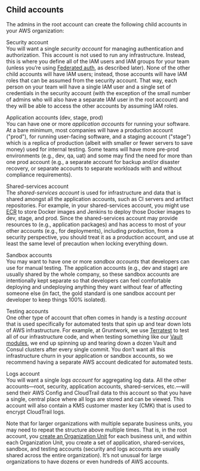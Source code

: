 ## Child accounts

The admins in the root account can create the following child accounts in your AWS organization:

Security account  
You will want a single _security account_ for managing authentication and authorization. This account is not used to
run any infrastructure. Instead, this is where you define all of the IAM users and IAM groups for your team (unless
you’re using [Federated auth](#federated_auth), as described later). None of the other child accounts will have IAM users; instead,
those accounts will have IAM roles that can be assumed from the security account. That way, each person on your team
will have a single IAM user and a single set of credentials in the security account (with the exception of the small
number of admins who will also have a separate IAM user in the root account) and they will be able to access the
other accounts by assuming IAM roles.

Application accounts (dev, stage, prod)  
You can have one or more _application accounts_ for running your software. At a bare minimum, most companies will
have a production account ("prod"), for running user-facing software, and a staging account ("stage") which is a
replica of production (albeit with smaller or fewer servers to save money) used for internal testing. Some teams will
have more pre-prod environments (e.g., dev, qa, uat) and some may find the need for more than one prod account (e.g.,
a separate account for backup and/or disaster recovery, or separate accounts to separate workloads with and without
compliance requirements).

Shared-services account  
The _shared-services account_ is used for infrastructure and data that is shared amongst all the application
accounts, such as CI servers and artifact repositories. For example, in your shared-services account, you might use
[ECR](https://aws.amazon.com/ecr/) to store Docker images and Jenkins to deploy those Docker images to dev, stage, and
prod. Since the shared-services account may provide resources to (e.g., application packages) and has access to
most of your other accounts (e.g., for deployments), including production, from a security perspective, you should
treat it as a production account, and use at least the same level of precaution when locking everything down.

Sandbox accounts  
You may want to have one or more _sandbox accounts_ that developers can use for manual testing. The application
accounts (e.g., dev and stage) are usually shared by the whole company, so these sandbox accounts are intentionally
kept separate so that developers can feel comfortable deploying and undeploying anything they want without
fear of affecting someone else (in fact, the gold standard is one sandbox account per developer to keep things 100%
isolated).

Testing accounts  
One other type of account that often comes in handy is a _testing account_ that is used specifically for automated
tests that spin up and tear down lots of AWS infrastructure. For example, at Gruntwork, we use
[Terratest](https://blog.gruntwork.io/open-sourcing-terratest-a-swiss-army-knife-for-testing-infrastructure-code-5d883336fcd5)
to test all of our infrastructure code, and when testing something like our
[Vault modules](https://github.com/hashicorp/terraform-aws-vault/), we end up spinning up and tearing down a dozen
Vault and Consul clusters after every single commit. You don’t want all this infrastructure churn in your application
or sandbox accounts, so we recommend having a separate AWS account dedicated for automated tests.

Logs account  
You will want a single _logs account_ for aggregating log data. All the other accounts—root, security, application
accounts, shared-services, etc.—will send their AWS Config and CloudTrail data to this account so that you have a
single, central place where all logs are stored and can be viewed. This account will also contain a KMS customer
master key (CMK) that is used to encrypt CloudTrail logs.

Note that for larger organizations with multiple separate business units, you may need to repeat the structure above
multiple times. That is, in the root account, you
[create an Organization Unit](https://docs.aws.amazon.com/organizations/latest/userguide/orgs_manage_ous.html#create_ou)
for each business unit, and within each Organization Unit, you create a set of application, shared-services, sandbox,
and testing accounts (security and logs accounts are usually shared across the entire organization). It’s not unusual
for large organizations to have dozens or even hundreds of AWS accounts.



<!-- ##DOCS-SOURCER-START
{"sourcePlugin":"Service Catalog Reference","hash":"13ae6bb64760739e82a4dd59bd1680e4"}
##DOCS-SOURCER-END -->
